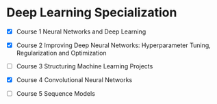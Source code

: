 # Deep Learning Specialization

- [x] Course 1 Neural Networks and Deep Learning
- [x] Course 2 Improving Deep Neural Networks: Hyperparameter Tuning, Regularization and Optimization
- [ ] Course 3 Structuring Machine Learning Projects
- [x] Course 4 Convolutional Neural Networks
- [ ] Course 5 Sequence Models


